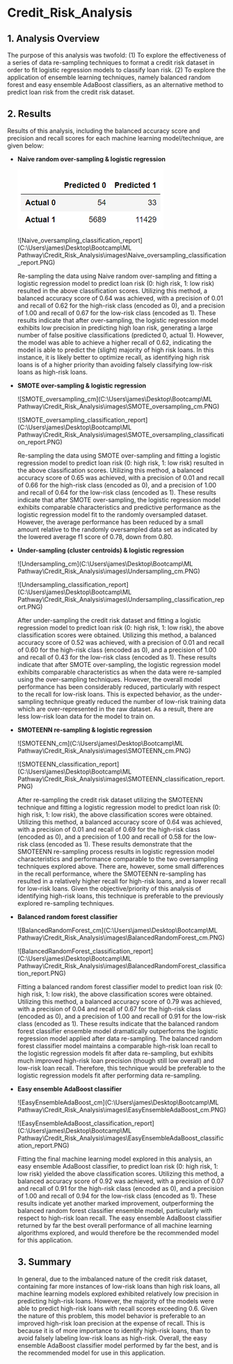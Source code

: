 # Credit_Risk_Analysis



## 1. Analysis Overview

The purpose of this analysis was twofold: (1) To explore the effectiveness of a series of data re-sampling techniques to format a credit risk dataset in order to fit logistic regression models to classify loan risk. (2) To explore the application of ensemble learning techniques, namely balanced random forest and easy ensemble AdaBoost classifiers, as an alternative method to predict loan risk from the credit risk dataset. 



## 2. Results

Results of this analysis, including the balanced accuracy score and precision and recall scores for each machine learning model/technique, are given below:

* **Naive random over-sampling & logistic regression**

  ![Naive_oversampling_cm](images/Naive_oversampling_cm.PNG)

  ![Naive_oversampling_classification_report](C:\Users\james\Desktop\Bootcamp\ML Pathway\Credit_Risk_Analysis\images\Naive_oversampling_classification_report.PNG)

  Re-sampling the data using Naive random over-sampling and fitting a logistic regression model to predict loan risk (0: high risk, 1: low risk) resulted in the above classification scores. Utilizing this method, a balanced accuracy score of 0.64 was achieved, with a precision of 0.01 and recall of 0.62 for the high-risk class (encoded as 0), and a precision of 1.00 and recall of 0.67 for the low-risk class (encoded as 1). These results indicate that after over-sampling, the logistic regression model exhibits low precision in predicting high loan risk, generating a large number of false positive classifications (predicted 0, actual 1). However, the model was able to achieve a higher recall of 0.62, indicating the model is able to predict the (slight) majority of high risk loans. In this instance, it is likely better to optimize recall, as identifying high risk loans is of a higher priority than avoiding falsely classifying low-risk loans as high-risk loans.

  

* **SMOTE over-sampling & logistic regression**

  ![SMOTE_oversampling_cm](C:\Users\james\Desktop\Bootcamp\ML Pathway\Credit_Risk_Analysis\images\SMOTE_oversampling_cm.PNG)

  ![SMOTE_oversampling_classification_report](C:\Users\james\Desktop\Bootcamp\ML Pathway\Credit_Risk_Analysis\images\SMOTE_oversampling_classification_report.PNG)

  Re-sampling the data using SMOTE over-sampling and fitting a logistic regression model to predict loan risk (0: high risk, 1: low risk) resulted in the above classification scores. Utilizing this method, a balanced accuracy score of 0.65 was achieved, with a precision of 0.01 and recall of 0.66 for the high-risk class (encoded as 0), and a precision of 1.00 and recall of 0.64 for the low-risk class (encoded as 1). These results indicate that after SMOTE over-sampling, the logistic regression model exhibits comparable characteristics and predictive performance as the logistic regression model fit to the randomly oversampled dataset. However, the average performance has been reduced by a small amount relative to the randomly oversampled data set as indicated by the lowered average f1 score of 0.78, down from 0.80.

  

* **Under-sampling (cluster centroids) & logistic regression**

  ![Undersampling_cm](C:\Users\james\Desktop\Bootcamp\ML Pathway\Credit_Risk_Analysis\images\Undersampling_cm.PNG)

  ![Undersampling_classification_report](C:\Users\james\Desktop\Bootcamp\ML Pathway\Credit_Risk_Analysis\images\Undersampling_classification_report.PNG)

  After under-sampling the credit risk dataset and fitting a logistic regression model to predict loan risk (0: high risk, 1: low risk), the above classification scores were obtained. Utilizing this method, a balanced accuracy score of 0.52 was achieved, with a precision of 0.01 and recall of 0.60 for the high-risk class (encoded as 0), and a precision of 1.00 and recall of 0.43 for the low-risk class (encoded as 1). These results indicate that after SMOTE over-sampling, the logistic regression model exhibits comparable characteristics as when the data were re-sampled using the over-sampling techniques. However, the overall model performance has been considerably reduced, particularly with respect to the recall for low-risk loans. This is expected behavior, as the under-sampling technique greatly reduced the number of low-risk training data which are over-represented in the raw dataset. As a result, there are less low-risk loan data for the model to train on.

  

* **SMOTEENN re-sampling & logistic regression**

  ![SMOTEENN_cm](C:\Users\james\Desktop\Bootcamp\ML Pathway\Credit_Risk_Analysis\images\SMOTEENN_cm.PNG)

  ![SMOTEENN_classification_report](C:\Users\james\Desktop\Bootcamp\ML Pathway\Credit_Risk_Analysis\images\SMOTEENN_classification_report.PNG)

  After re-sampling the credit risk dataset utilizing the SMOTEENN technique and fitting a logistic regression model to predict loan risk (0: high risk, 1: low risk), the above classification scores were obtained. Utilizing this method, a balanced accuracy score of 0.64 was achieved, with a precision of 0.01 and recall of 0.69 for the high-risk class (encoded as 0), and a precision of 1.00 and recall of 0.58 for the low-risk class (encoded as 1). These results demonstrate that the SMOTEENN re-sampling process results in logistic regression model characteristics and performance comparable to the two oversampling techniques explored above. There are, however, some small differences in the recall performance, where the SMOTEENN re-sampling has resulted in a relatively higher recall for high-risk loans, and a lower recall for low-risk loans. Given the objective/priority of this analysis of identifying high-risk loans, this technique is preferable to the previously explored re-sampling techniques.

  

* **Balanced random forest classifier**

  ![BalancedRandomForest_cm](C:\Users\james\Desktop\Bootcamp\ML Pathway\Credit_Risk_Analysis\images\BalancedRandomForest_cm.PNG)

  ![BalancedRandomForest_classification_report](C:\Users\james\Desktop\Bootcamp\ML Pathway\Credit_Risk_Analysis\images\BalancedRandomForest_classification_report.PNG)

  Fitting a balanced random forest classifier model to predict loan risk (0: high risk, 1: low risk), the above classification scores were obtained. Utilizing this method, a balanced accuracy score of 0.79 was achieved, with a precision of 0.04 and recall of 0.67 for the high-risk class (encoded as 0), and a precision of 1.00 and recall of 0.91 for the low-risk class (encoded as 1). These results indicate that the balanced random forest classifier ensemble model dramatically outperforms the logistic regression model applied after data re-sampling. The balanced random forest classifier model maintains a comparable high-risk loan recall to the logistic regression models fit after data re-sampling, but exhibits much improved high-risk loan precision (though still low overall) and low-risk loan recall. Therefore, this technique would be preferable to the logistic regression models fit after performing data re-sampling.

  

* **Easy ensemble AdaBoost classifier**

  ![EasyEnsembleAdaBoost_cm](C:\Users\james\Desktop\Bootcamp\ML Pathway\Credit_Risk_Analysis\images\EasyEnsembleAdaBoost_cm.PNG)

  ![EasyEnsembleAdaBoost_classification_report](C:\Users\james\Desktop\Bootcamp\ML Pathway\Credit_Risk_Analysis\images\EasyEnsembleAdaBoost_classification_report.PNG)

  Fitting the final machine learning model explored in this analysis, an easy ensemble AdaBoost classifier, to predict loan risk (0: high risk, 1: low risk) yielded the above classification scores. Utilizing this method, a balanced accuracy score of 0.92 was achieved, with a precision of 0.07 and recall of 0.91 for the high-risk class (encoded as 0), and a precision of 1.00 and recall of 0.94 for the low-risk class (encoded as 1). These results indicate yet another marked improvement, outperforming the balanced random forest classifier ensemble model, particularly with respect to high-risk loan recall. The easy ensemble AdaBoost classifier returned by far the best overall performance of all machine learning algorithms explored, and would therefore be the recommended model for this application.

  

  ## 3. Summary

  In general, due to the imbalanced nature of the credit risk dataset, containing far more instances of low-risk loans than high risk loans, all machine learning models explored exhibited relatively low precision in predicting high-risk loans. However, the majority of the models were able to predict high-risk loans with recall scores exceeding 0.6. Given the nature of this problem, this model behavior is preferable to an improved high-risk loan precision at the expense of recall. This is because it is of more importance to identify high-risk loans, than to avoid falsely labeling low-risk loans as high-risk. Overall, the easy ensemble AdaBoost classifier model performed by far the best, and is the recommended model for use in this application.

